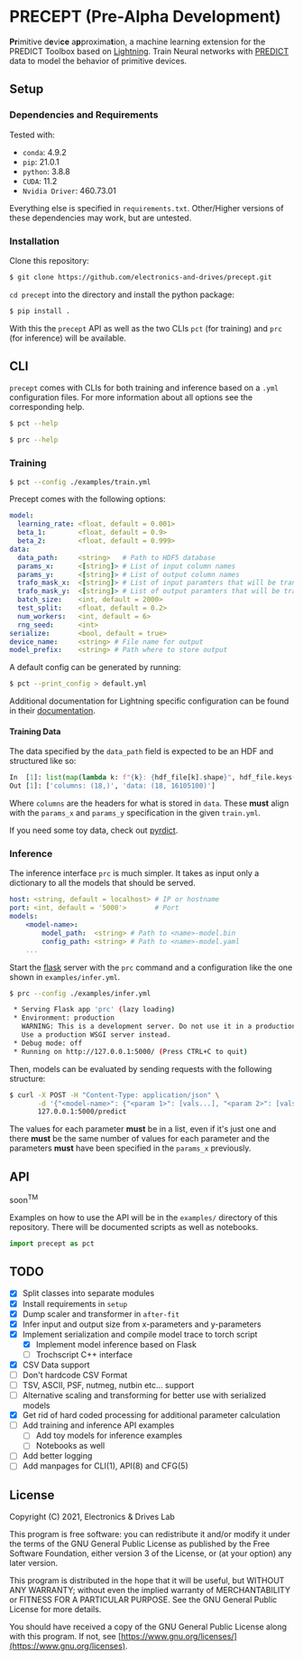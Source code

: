 # PRECEPT (Pre-Alpha Development)

**Pr**imitive d**e**vi**ce** a**p**proxima**t**ion, a machine learning
extension for the PREDICT Toolbox based on
[Lightning](https://www.pytorchlightning.ai/). Train Neural
networks with [PREDICT](https://github.com/electronics-and-drives/predict) 
data to model the behavior of primitive devices.

## Setup

### Dependencies and Requirements

Tested with:

- `conda`: 4.9.2
- `pip`: 21.0.1
- `python`: 3.8.8
- `CUDA`: 11.2
- `Nvidia Driver`: 460.73.01

Everything else is specified in `requirements.txt`. Other/Higher versions of
these dependencies may work, but are untested.

### Installation

Clone this repository:

```bash
$ git clone https://github.com/electronics-and-drives/precept.git
```

`cd precept` into the directory and install the python package:

```bash
$ pip install .
```

With this the `precept` API as well as the two CLIs `pct` (for training) and
`prc` (for inference) will be available.

## CLI

`precept` comes with CLIs for both training and inference based on a `.yml`
configuration files. For more information about all options see the 
corresponding help.

```sh
$ pct --help

$ prc --help
```

### Training

```bash
$ pct --config ./examples/train.yml
```

Precept comes with the following options:

```yaml
model:
  learning_rate: <float, default = 0.001>
  beta_1:        <float, default = 0.9>
  beta_2:        <float, default = 0.999>
data:
  data_path:     <string>   # Path to HDF5 database
  params_x:      <[string]> # List of input column names 
  params_y:      <[string]> # List of output column names 
  trafo_mask_x:  <[string]> # List of input paramters that will be transformed
  trafo_mask_y:  <[string]> # List of output paramters that will be transformed
  batch_size:    <int, default = 2000>
  test_split:    <float, default = 0.2>
  num_workers:   <int, default = 6>
  rng_seed:      <int>
serialize:       <bool, default = true>
device_name:     <string> # File name for output
model_prefix:    <string> # Path where to store output
```

A default config can be generated by running:

```sh
$ pct --print_config > default.yml
```

Additional documentation for Lightning specific configuration can be found in their
[documentation](https://pytorch-lightning.readthedocs.io/en/latest/common/lightning_cli.html).

#### Training Data

The data specified by the `data_path` field is expected to be an HDF and
structured like so:

```python
In  [1]: list(map(lambda k: f"{k}: {hdf_file[k].shape}", hdf_file.keys()))
Out [1]: ['columns: (18,)', 'data: (18, 16105100)']
```

Where `columns` are the headers for what is stored in `data`. These **must**
align with the `params_x` and `params_y` specification in the given
`train.yml`.

If you need some toy data, check out 
[pyrdict](https://github.com/AugustUnderground/pyrdict).

### Inference

The inference interface `prc` is much simpler. It takes as input only a
dictionary to all the models that should be served. 

```yaml
host: <string, default = localhost> # IP or hostname 
port: <int, default = '5000'>       # Port
models:
    <model-name>: 
        model_path:  <string> # Path to <name>-model.bin
        config_path: <string> # Path to <name>-model.yaml
    ...
```

Start the [flask](https://flask.palletsprojects.com/) server with the `prc`
command and a configuration like the one shown in `examples/infer.yml`.

```sh
$ prc --config ./examples/infer.yml

 * Serving Flask app 'prc' (lazy loading)
 * Environment: production
   WARNING: This is a development server. Do not use it in a production deployment.
   Use a production WSGI server instead.
 * Debug mode: off
 * Running on http://127.0.0.1:5000/ (Press CTRL+C to quit)
```

Then, models can be evaluated by sending requests with the following structure:

```sh
$ curl -X POST -H "Content-Type: application/json" \
       -d '{"<model-name>": {"<param 1>": [vals...], "<param 2>": [vals...], ... }}' \
       127.0.0.1:5000/predict
```

The values for each parameter **must** be in a list, even if it's just one and
there **must** be the same number of values for each parameter and the
parameters **must** have been specified in the `params_x` previously.

## API

soon<sup>TM</sup>

Examples on how to use the API will be in the `examples/` directory of
this repository. There will be documented scripts as well as notebooks.

```python
import precept as pct
```

## TODO

- [X] Split classes into separate modules
- [X] Install requirements in `setup`
- [X] Dump scaler and transformer in `after-fit`
- [X] Infer input and output size from x-parameters and y-parameters
- [X] Implement serialization and compile model trace to torch script
    - [X] Implement model inference based on Flask
    - [ ] Trochscript C++ interface
- [X] CSV Data support
- [ ] Don't hardcode CSV Format
- [ ] TSV, ASCII, PSF, nutmeg, nutbin etc... support
- [ ] Alternative scaling and transforming for better use with serialized models
- [X] Get rid of hard coded processing for additional parameter calculation
- [ ] Add training and inference API examples
    - [ ] Add toy models for inference examples
    - [ ] Notebooks as well
- [ ] Add better logging
- [ ] Add manpages for CLI(1), API(8) and CFG(5)

## License

Copyright (C) 2021, Electronics & Drives Lab

This program is free software: you can redistribute it and/or modify
it under the terms of the GNU General Public License as published by
the Free Software Foundation, either version 3 of the License, or
(at your option) any later version.

This program is distributed in the hope that it will be useful,
but WITHOUT ANY WARRANTY; without even the implied warranty of
MERCHANTABILITY or FITNESS FOR A PARTICULAR PURPOSE.  See the
GNU General Public License for more details.

You should have received a copy of the GNU General Public License
along with this program. If not, see 
[https://www.gnu.org/licenses/](https://www.gnu.org/licenses).
